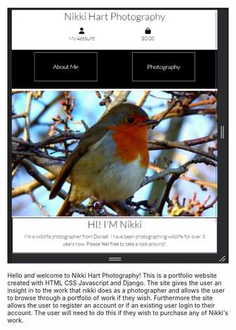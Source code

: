 ![Main-image](https://github.com/Shaun-Finnegan/nikki_hart_photography/blob/main/readme-ms4-images/main-image.png)

[live Site]: https://nikki-hart-photography-5b89f5a6c233.herokuapp.com/

Hello and welcome to Nikki Hart Photography!
This is a portfolio website created with HTML CSS Javascript and Django. The site gives the user an insight in to the work that nikki does as a photographer and allows the user to browse through a portfolio of work if they wish.
Furthermore the site allows the user to register an account or if an existing user login to their account.
The user will need to do this if they wish to purchase any of Nikki's work.